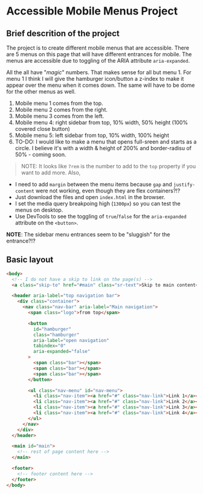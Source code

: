 # Accessible Mobile Menus Project

## Brief descrition of the project

The project is to create different mobile menus that are accessible. There are 5 menus on this page that will have different entrances for mobile. The menus are accessible due to toggling of the ARIA attribute <code>aria-expanded</code>.

All the all have "_magic_" numbers. That makes sense for all but menu 1. For menu 1 I think I will give the hamburger icon/button a z-index to make it appear over the menu when it comes down. The same will have to be dome for the other menus as well.

1. Mobile menu 1 comes from the top.
2. Mobile menu 2 comes from the right.
3. Mobile menu 3 comes from the left.
4. Mobile menu 4: right sidebar from top, 10% width, 50% height (100% covered close button)
5. Mobile menu 5: left sidebar from top, 10% width, 100% height
6. TO-DO: I would like to make a menu that opens full-sreen and starts as a circle. I believe it's with a width & height of 200% and border-radisu of 50% - coming soon.

> NOTE: It looks like `7rem` is the number to add to the `top` property if you want to add more. Also,

- I need to add `margin` between the menu items because `gap` and `justify-content` were not working, even though they are flex containers?!?
- Just download the files and open `index.html` in the browser.
- I set the media query breakpoing high (`1300px`) so you can test the menus on desktop.
- Use DevTools to see the toggling of `true`/`false` for the `aria-expanded` attribute on the `<button>`.

**NOTE**: The sidebar menu entrances seem to be "sluggish" for the entrance?!?

## Basic layout

```html
<body>
  <!-- I do not have a skip to link on the page(s) -->
  <a class="skip-to" href="#main" class="sr-text">Skip to main content</a>

  <header aria-label="top navigation bar">
    <div class="container">
      <nav class="nav-bar" aria-label="Main navigation">
        <span class="logo">from top</span>

        <button
          id="hamburger"
          class="hamburger"
          aria-label="open navigation"
          tabindex="0"
          aria-expanded="false"
        >
          <span class="bar"></span>
          <span class="bar"></span>
          <span class="bar"></span>
        </button>

        <ul class="nav-menu" id="nav-menu">
          <li class="nav-item"><a href="#" class="nav-link">Link 1</a></li>
          <li class="nav-item"><a href="#" class="nav-link">Link 2</a></li>
          <li class="nav-item"><a href="#" class="nav-link">Link 3</a></li>
          <li class="nav-item"><a href="#" class="nav-link">Link 4</a></li>
        </ul>
      </nav>
    </div>
  </header>

  <main id="main">
    <!-- rest of page content here -->
  </main>

  <footer>
    <!-- footer content here -->
  </footer>
</body>
```
